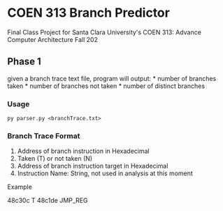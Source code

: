 # COEN 313 Branch Predictor
Final Class Project for Santa Clara University's COEN 313: Advance Computer Architecture Fall 202

## Phase 1

given a branch trace text file, program will output: 
	* number of branches taken
	* number of branches not taken
	* number of distinct branches

### Usage
`py parser.py <branchTrace.txt>`

### Branch Trace Format
1. Address of branch instruction in Hexadecimal
2. Taken (T) or not taken (N)
3. Address of branch instruction target in Hexadecimal
4. Instruction Name: String, not used in analysis at this moment

Example

48c30c T 48c1de JMP_REG


